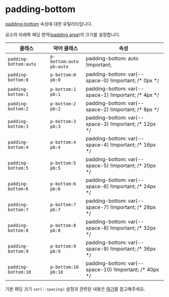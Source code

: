 # padding-bottom

[padding-bottom](https://developer.mozilla.org/en-US/docs/Web/CSS/padding-bottom) 속성에 대한 유틸리티입니다.

요소의 아래쪽 패딩 영역([padding area](https://developer.mozilla.org/en-US/docs/Web/CSS/CSS_box_model/Introduction_to_the_CSS_box_model#padding_area))의 크기를 설정합니다.

<table>
  <thead>
    <tr>
      <th scope="col">클래스</th>
      <th scope="col">약어 클래스</th>
      <th scope="col">속성</th>
    </tr>
  </thead>
  <tbody>
  <tr>
  <td><code>padding-bottom:auto</code></td>
  <td><code>p-bottom:auto</code><br><code>pb:auto</code></td>
  <td><span class="code">padding-bottom: auto !important;</span></td>
</tr>
<tr>
  <td><code>padding-bottom:0</code></td>
  <td><code>p-bottom:0</code><br><code>pb:0</code></td>
  <td><span class="code">padding-bottom: var(--space-0) !important;</span> <span class="c:weak">/* 0px */</span></td>
</tr>
<tr>
  <td><code>padding-bottom:1</code></td>
  <td><code>p-bottom:1</code><br><code>pb:1</code></td>
  <td><span class="code">padding-bottom: var(--space-1) !important;</span> <span class="c:weak">/* 4px */</span></td>
</tr>
<tr>
  <td><code>padding-bottom:2</code></td>
  <td><code>p-bottom:2</code><br><code>pb:2</code></td>
  <td><span class="code">padding-bottom: var(--space-2) !important;</span> <span class="c:weak">/* 8px */</span></td>
</tr>
<tr>
  <td><code>padding-bottom:3</code></td>
  <td><code>p-bottom:3</code><br><code>pb:3</code></td>
  <td><span class="code">padding-bottom: var(--space-3) !important;</span> <span class="c:weak">/* 12px */</span></td>
</tr>
<tr>
  <td><code>padding-bottom:4</code></td>
  <td><code>p-bottom:4</code><br><code>pb:4</code></td>
  <td><span class="code">padding-bottom: var(--space-4) !important;</span> <span class="c:weak">/* 16px */</span></td>
</tr>
<tr>
  <td><code>padding-bottom:5</code></td>
  <td><code>p-bottom:5</code><br><code>pb:5</code></td>
  <td><span class="code">padding-bottom: var(--space-5) !important;</span> <span class="c:weak">/* 20px */</span></td>
</tr>
<tr>
  <td><code>padding-bottom:6</code></td>
  <td><code>p-bottom:6</code><br><code>pb:6</code></td>
  <td><span class="code">padding-bottom: var(--space-6) !important;</span> <span class="c:weak">/* 24px */</span></td>
</tr>
<tr>
  <td><code>padding-bottom:7</code></td>
  <td><code>p-bottom:7</code><br><code>pb:7</code></td>
  <td><span class="code">padding-bottom: var(--space-7) !important;</span> <span class="c:weak">/* 28px */</span></td>
</tr>
<tr>
  <td><code>padding-bottom:8</code></td>
  <td><code>p-bottom:8</code><br><code>pb:8</code></td>
  <td><span class="code">padding-bottom: var(--space-8) !important;</span> <span class="c:weak">/* 32px */</span></td>
</tr>
<tr>
  <td><code>padding-bottom:9</code></td>
  <td><code>p-bottom:9</code><br><code>pb:9</code></td>
  <td><span class="code">padding-bottom: var(--space-9) !important;</span> <span class="c:weak">/* 36px */</span></td>
</tr>
<tr>
  <td><code>padding-bottom:10</code></td>
  <td><code>p-bottom:10</code><br><code>pb:10</code></td>
  <td><span class="code">padding-bottom: var(--space-10) !important;</span> <span class="c:weak">/* 40px */</span></td>
</tr>

  </tbody>

</table>

기본 패딩 크기 `var(--spacing)` 설정과 관련된 내용은 [여기](/guide/css-variable-list.html#gap)를 참고해주세요.
